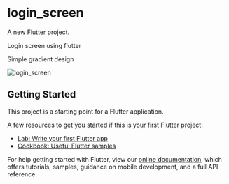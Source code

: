 # login_screen

A new Flutter project.

Login screen using flutter

Simple gradient design

![login_screen](https://user-images.githubusercontent.com/40262579/137270196-959e51a0-fd94-4975-b4d3-0f56af3981cc.JPG)


## Getting Started

This project is a starting point for a Flutter application.

A few resources to get you started if this is your first Flutter project:

- [Lab: Write your first Flutter app](https://flutter.dev/docs/get-started/codelab)
- [Cookbook: Useful Flutter samples](https://flutter.dev/docs/cookbook)

For help getting started with Flutter, view our
[online documentation](https://flutter.dev/docs), which offers tutorials,
samples, guidance on mobile development, and a full API reference.
